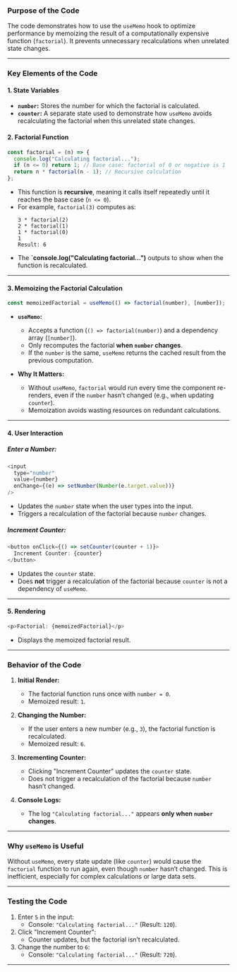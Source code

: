 ### **Purpose of the Code**

The code demonstrates how to use the `useMemo` hook to optimize performance by memoizing the result of a computationally expensive function (`factorial`). It prevents unnecessary recalculations when unrelated state changes.

---

### **Key Elements of the Code**

#### 1. **State Variables**

- **`number`:** Stores the number for which the factorial is calculated.
- **`counter`:** A separate state used to demonstrate how `useMemo` avoids recalculating the factorial when this unrelated state changes.

#### 2. **Factorial Function**

```javascript
const factorial = (n) => {
  console.log("Calculating factorial...");
  if (n <= 0) return 1; // Base case: factorial of 0 or negative is 1
  return n * factorial(n - 1); // Recursive calculation
};
```

- This function is **recursive**, meaning it calls itself repeatedly until it reaches the base case (`n <= 0`).
- For example, `factorial(3)` computes as:
  ```
  3 * factorial(2)
  2 * factorial(1)
  1 * factorial(0)
  1
  Result: 6
  ```
- The **`console.log("Calculating factorial...")** outputs to show when the function is recalculated.

---

#### 3. **Memoizing the Factorial Calculation**

```javascript
const memoizedFactorial = useMemo(() => factorial(number), [number]);
```

- **`useMemo`:**
  - Accepts a function (`() => factorial(number)`) and a dependency array (`[number]`).
  - Only recomputes the factorial **when `number` changes**.
  - If the `number` is the same, `useMemo` returns the cached result from the previous computation.

- **Why It Matters:**
  - Without `useMemo`, `factorial` would run every time the component re-renders, even if the `number` hasn’t changed (e.g., when updating `counter`).
  - Memoization avoids wasting resources on redundant calculations.

---

#### 4. **User Interaction**

##### Enter a Number:

```javascript
<input
  type="number"
  value={number}
  onChange={(e) => setNumber(Number(e.target.value))}
/>
```

- Updates the `number` state when the user types into the input.
- Triggers a recalculation of the factorial because `number` changes.

##### Increment Counter:

```javascript
<button onClick={() => setCounter(counter + 1)}>
  Increment Counter: {counter}
</button>
```

- Updates the `counter` state.
- Does **not** trigger a recalculation of the factorial because `counter` is not a dependency of `useMemo`.

---

#### 5. **Rendering**

```javascript
<p>Factorial: {memoizedFactorial}</p>
```

- Displays the memoized factorial result.

---

### **Behavior of the Code**

1. **Initial Render:**
   - The factorial function runs once with `number = 0`.
   - Memoized result: `1`.

2. **Changing the Number:**
   - If the user enters a new number (e.g., `3`), the factorial function is recalculated.
   - Memoized result: `6`.

3. **Incrementing Counter:**
   - Clicking "Increment Counter" updates the `counter` state.
   - Does not trigger a recalculation of the factorial because `number` hasn’t changed.

4. **Console Logs:**
   - The log `"Calculating factorial..."` appears **only when `number` changes**.

---

### **Why `useMemo` is Useful**

Without `useMemo`, every state update (like `counter`) would cause the `factorial` function to run again, even though `number` hasn’t changed. This is inefficient, especially for complex calculations or large data sets.

---

### **Testing the Code**

1. Enter `5` in the input:
   - Console: `"Calculating factorial..."` (Result: `120`).
2. Click "Increment Counter":
   - Counter updates, but the factorial isn’t recalculated.
3. Change the number to `6`:
   - Console: `"Calculating factorial..."` (Result: `720`).

---
